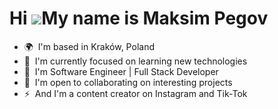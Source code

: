 Hi ![](https://user-images.githubusercontent.com/18350557/176309783-0785949b-9127-417c-8b55-ab5a4333674e.gif)My name is Maksim Pegov
====================================================================================================================================

* 🌍  I'm based in Kraków, Poland
* 🚀  I'm currently focused on learning new technologies
* 🧠  I'm Software Engineer | Full Stack Developer
* 🤝  I'm open to collaborating on interesting projects
* ⚡  And I'm a content creator on Instagram and Tik-Tok
